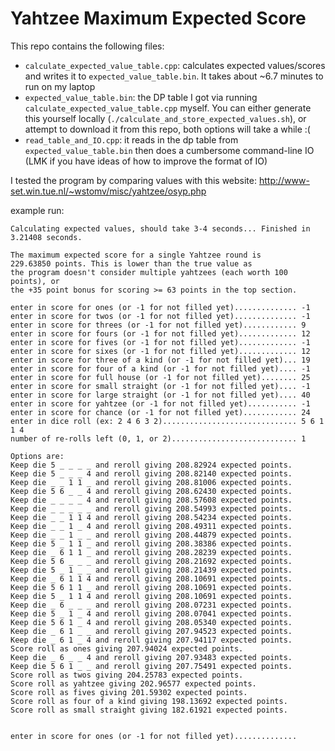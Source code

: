 # Yahtzee Maximum Expected Score

This repo contains the following files:
- `calculate_expected_value_table.cpp`: calculates expected values/scores and writes it to `expected_value_table.bin`. It takes about ~6.7 minutes to run on my laptop
- `expected_value_table.bin`: the DP table I got via running `calculate_expected_value_table.cpp` myself. You can either generate this yourself locally (`./calculate_and_store_expected_values.sh`), or attempt to download it from this repo, both options will take a while :(
- `read_table_and_IO.cpp`: it reads in the dp table from `expected_value_table.bin` then does a cumbersome command-line IO (LMK if you have ideas of how to improve the format of IO)

I tested the program by comparing values with this website: http://www-set.win.tue.nl/~wstomv/misc/yahtzee/osyp.php


example run:

```
Calculating expected values, should take 3-4 seconds... Finished in 3.21408 seconds.

The maximum expected score for a single Yahtzee round is
229.63850 points. This is lower than the true value as
the program doesn't consider multiple yahtzees (each worth 100 points), or
the +35 point bonus for scoring >= 63 points in the top section.

enter in score for ones (or -1 for not filled yet).............. -1
enter in score for twos (or -1 for not filled yet).............. -1
enter in score for threes (or -1 for not filled yet)............ 9
enter in score for fours (or -1 for not filled yet)............. 12
enter in score for fives (or -1 for not filled yet)............. -1
enter in score for sixes (or -1 for not filled yet)............. 12
enter in score for three of a kind (or -1 for not filled yet)... 19
enter in score for four of a kind (or -1 for not filled yet).... -1
enter in score for full house (or -1 for not filled yet)........ 25
enter in score for small straight (or -1 for not filled yet).... -1
enter in score for large straight (or -1 for not filled yet).... 40
enter in score for yahtzee (or -1 for not filled yet)........... -1
enter in score for chance (or -1 for not filled yet)............ 24
enter in dice roll (ex: 2 4 6 3 2).............................. 5 6 1 1 4
number of re-rolls left (0, 1, or 2)............................ 1

Options are:
Keep die 5 _ _ _ _ and reroll giving 208.82924 expected points.
Keep die 5 _ _ _ 4 and reroll giving 208.82140 expected points.
Keep die _ _ 1 1 _ and reroll giving 208.81006 expected points.
Keep die 5 6 _ _ 4 and reroll giving 208.62430 expected points.
Keep die _ _ _ _ 4 and reroll giving 208.57608 expected points.
Keep die _ _ _ _ _ and reroll giving 208.54993 expected points.
Keep die _ _ 1 1 4 and reroll giving 208.54234 expected points.
Keep die _ _ 1 _ 4 and reroll giving 208.49311 expected points.
Keep die _ _ 1 _ _ and reroll giving 208.44879 expected points.
Keep die 5 _ 1 1 _ and reroll giving 208.38386 expected points.
Keep die _ 6 1 1 _ and reroll giving 208.28239 expected points.
Keep die 5 6 _ _ _ and reroll giving 208.21692 expected points.
Keep die 5 _ 1 _ _ and reroll giving 208.21439 expected points.
Keep die _ 6 1 1 4 and reroll giving 208.10691 expected points.
Keep die 5 6 1 1 _ and reroll giving 208.10691 expected points.
Keep die 5 _ 1 1 4 and reroll giving 208.10691 expected points.
Keep die _ 6 _ _ _ and reroll giving 208.07231 expected points.
Keep die 5 _ 1 _ 4 and reroll giving 208.07041 expected points.
Keep die 5 6 1 _ 4 and reroll giving 208.05340 expected points.
Keep die _ 6 1 _ _ and reroll giving 207.94523 expected points.
Keep die _ 6 1 _ 4 and reroll giving 207.94117 expected points.
Score roll as ones giving 207.94024 expected points.
Keep die _ 6 _ _ 4 and reroll giving 207.93483 expected points.
Keep die 5 6 1 _ _ and reroll giving 207.75491 expected points.
Score roll as twos giving 204.25783 expected points.
Score roll as yahtzee giving 202.96577 expected points.
Score roll as fives giving 201.59302 expected points.
Score roll as four of a kind giving 198.13692 expected points.
Score roll as small straight giving 182.61921 expected points.


enter in score for ones (or -1 for not filled yet)..............
```
